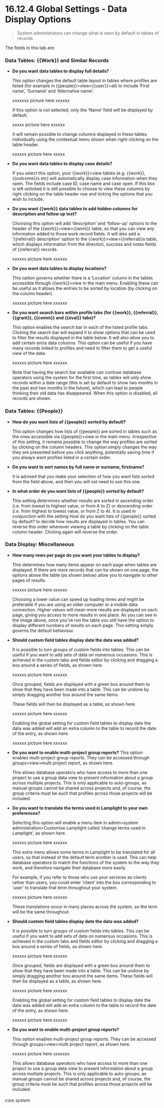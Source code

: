 # 16.12.4 Global Settings - Data Display Options

> System administrators can change what is seen by default in tables of records

The fields in this tab are:

### Data Tables: {{Work}} and Similar Records

- **Do you want data tables to display full details?**

   This option changes the default table layout in tables where profiles are listed (for example in {{people}}>view>{{user}}>all) to include ‘First name’, ‘Surname’ and ‘Alternative name’.
 
    xxxxxxx picture here xxxxxx
    
   If this option is not selected, only the ‘Name’ field will be displayed by default.
    
    xxxxx picture here xxxxxx
 
   It will remain possible to change columns displayed in these tables individually using the contextual menu shown when right-clicking on the table header.
   
   xxxxxx picture here xxxxx
   
 
- **Do you want data tables to display case details?**

   If you select this option, your {{work}}>view tables (e.g. {{work}}, {{outcome}}s etc) will automatically display case information when they open. The fields include case ID, case name and case open. If this box is left unticked it is still possible to choose to view these columns by right clicking on the table header row and ticking the options that you wish to include.

- **Do you want {{work}} data tables to add hidden columns for description and follow up text?**

  Choosing this option will add ‘description’ and ‘follow-up’ options to the header of the {{work}}>view>{{work}} table, so that you can view any information added to those work record fields. It will also add a ‘{{referral}} description’ option to the {{work}}>view>{{referral}}s table, which displays information from the direction, success and notes fields of {{referral}} records.
  
  xxxxxx picture here xxxxxx
 
- **Do you want data tables to display locations?**

  This option governs whether there is a ‘Location’ column in the tables accessible through {{work}}>view in the main menu. Enabling these can be useful as it allows the entries to be sorted by location (by clicking on the column header).
  
  xxxxxx picture here xxxxxx
 
- **Do you want search bars within profile tabs (for {{work}}, {{referral}}, {{grant}}, {{comm}} and {{eval}} tabs)?**

   This option enables the search bar in each of the listed profile tabs. Clicking the search bar will expand it to show options that can be used to filter the results displayed in the table below. It will also allow you to add certain extra data columns. This option can be useful if you have many records linked to profiles and need to filter them to get a useful view of the data.
   
   xxxxxx picture here xxxxxx
 
   Note that having the search bar available can confuse database operators using the system for the first time, as tables will only show records within a date range (this is set by default to show two months in the past and two months in the future), which can lead to people thinking their old data has disappeared. When this option is disabled, all records are shown.


### Data Tables: {{People}}

- **How do you want lists of {{people}} sorted by default?**

   This option changes how lists of {{people}} are sorted in tables such as the ones accessible via {{people}}>view in the main menu. Irrespective of this setting, it remains possible to change the way profiles are sorted by clicking on the column headers. This option simply changes the way they are presented before you click anything, potentially saving time if you always want profiles listed in a certain order.
   
- **Do you want to sort names by full name or surname, firstname?**

   It is advised that you make your selection of how you want lists sorted from the field above, and then you will not need to use this one.

- **In what order do you want lists of {{people}} sorted by default?**

   This setting determines whether results are sorted in ascending order (i.e. from lowest to highest value, or from A to Z) or descending order (i.e. from highest to lowest value, or from Z to A). It is used in conjunction with the setting How do you want lists of {{people}} sorted by default? to decide how results are displayed in tables. You can reverse this order whenever viewing a table by clicking on the table column header. Clicking again will reverse the order.
   
### Data Display: Miscellaneous

- **How many rows per page do you want your tables to display?**

   This determines how many items appear on each page when tables are displayed. If there are more records that can be shown on one page, the options above the table (as shown below) allow you to navigate to other pages of results.
   
   xxxxxx picture here xxxxxx
 
   Choosing a lower value can speed up loading times and might be preferable if you are using an older computer or a mobile data connection. Higher values will mean more results are displayed on each page, giving you access to more results in one place.
As you can see in the image above, once you’ve run the table you still have the option to display different numbers of results on each page. This setting simply governs the default behaviour.

- **Should custom field tables display date the data was added?**

   It is possible to turn groups of custom fields into tables. This can be useful if you want to add sets of data on numerous occasions. This is achieved in the custom tabs and fields editor by clicking and dragging a box around a series of fields, as shown here.
   
   xxxxxx picture here xxxxxx
  
   Once grouped, fields are displayed with a green box around them to show that they have been made into a table. This can be undone by simply dragging another box around the same items.
   
   These fields will then be displayed as a table, as shown here.
   
   xxxxxx picture here xxxxxx
 
   Enabling the global setting for custom field tables to display date the data was added will add an extra column to the table to record the date of the entry, as shown here.
   
   xxxxxx picture here xxxxxx
 
- **Do you want to enable multi-project group reports?**
   This option enables multi-project group reports. They can be accessed through groups>view>multi project report, as shown here.
 
   This allows database operators who have access to more than one project to use a group data view to present information about a group across multiple projects. This is only applicable to auto-groups, as manual groups cannot be shared across projects and, of course, the group criteria must be such that profiles across those projects will be included.

- **Do you want to translate the terms used in Lamplight to your own preferences?**

   Selecting this option will enable a menu item in admin>system administration>Customise Lamplight called ‘change terms used in Lamplight’, as shown here.
   
   xxxxxx picture here xxxxxx
 
   This extra menu allows some terms in Lamplight to be translated for all users, so that instead of the default term another is used. This can help database operators to match the functions of the system to the way they work, and therefore navigate their database more easily.

  For example, if you refer to those who use your services as clients rather than users, you could enter ‘client’ into the box corresponding to ‘user’ to translate that term throughout your system.
  
  xxxxxx picture here xxxxxx
 
   These translations occur in many places across the system, so the term will be the same throughout.

- **Should custom field tables display date the data was added?**
   
   It is possible to turn groups of custom fields into tables. This can be useful if you want to add sets of data on numerous occasions. This is achieved in the custom tabs and fields editor by clicking and dragging a box around a series of fields, as shown here.
   
   xxxxxx picture here xxxxxx
  
   Once grouped, fields are displayed with a green box around them to show that they have been made into a table. This can be undone by simply dragging another box around the same items.
   These fields will then be displayed as a table, as shown here.
   
   xxxxxx picture here xxxxxx
 
   Enabling the global setting for custom field tables to display date the data was added will add an extra column to the table to record the date of the entry, as shown here.
   
   xxxxxx picture here xxxxxx
 
- **Do you want to enable multi-project group reports?**

   This option enables multi-project group reports. They can be accessed through groups>view>multi project report, as shown here.
   
   xxxxxx picture here xxxxxxx
 
   This allows database operators who have access to more than one project to use a group data view to present information about a group across multiple projects. This is only applicable to auto-groups, as manual groups cannot be shared across projects and, of course, the group criteria must be such that profiles across those projects will be included.


###### core system
